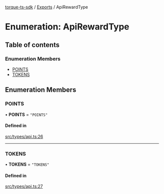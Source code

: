 [torque-ts-sdk](../README.md) / [Exports](../modules.md) / ApiRewardType

# Enumeration: ApiRewardType

## Table of contents

### Enumeration Members

- [POINTS](ApiRewardType.md#points)
- [TOKENS](ApiRewardType.md#tokens)

## Enumeration Members

### POINTS

• **POINTS** = ``"POINTS"``

#### Defined in

[src/types/api.ts:26](https://github.com/torque-labs/torque-ts-sdk/blob/1602bd47e891aa1e511323dd58a1c41afe6a5380/src/types/api.ts#L26)

___

### TOKENS

• **TOKENS** = ``"TOKENS"``

#### Defined in

[src/types/api.ts:27](https://github.com/torque-labs/torque-ts-sdk/blob/1602bd47e891aa1e511323dd58a1c41afe6a5380/src/types/api.ts#L27)

